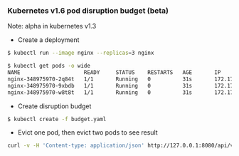### Kubernetes v1.6 pod disruption budget (beta)

Note: alpha in kubernetes v1.3

- Create a deployment

```sh
$ kubectl run --image nginx --replicas=3 nginx

$ kubectl get pods -o wide
NAME                    READY     STATUS    RESTARTS   AGE       IP           NODE
nginx-348975970-2q84t   1/1       Running   0          31s       172.17.0.4   127.0.0.1
nginx-348975970-9xbdb   1/1       Running   0          31s       172.17.0.2   127.0.0.1
nginx-348975970-w8t8t   1/1       Running   0          31s       172.17.0.3   127.0.0.1
```

- Create disruption budget

```sh
$ kubectl create -f budget.yaml
```

- Evict one pod, then evict two pods to see result

```sh
curl -v -H 'Content-type: application/json' http://127.0.0.1:8080/api/v1/namespaces/default/pods/nginx-348975970-2q84t/eviction -d @eviction.json
```

